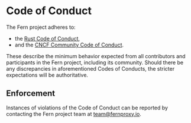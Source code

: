 <!--
SPDX-FileCopyrightText:  Copyright © 2022 The Fern Authors <team@fernproxy.io>
SPDX-License-Identifier: Apache-2.0
-->

# Code of Conduct

The Fern project adheres to:

* the [Rust Code of Conduct](https://www.rust-lang.org/policies/code-of-conduct),
* and the [CNCF Community Code of Conduct](https://github.com/cncf/foundation/blob/main/code-of-conduct.md).

These describe the minimum behavior expected from all contributors and
participants in the Fern project, including its community. Should there
be any discrepancies in aforementioned Codes of Conducts, the stricter
expectations will be authoritative.


## Enforcement

Instances of violations of the Code of Conduct can be reported by contacting
the Fern project team at [team@fernproxy.io](mailto:team@fernproxy.io).
